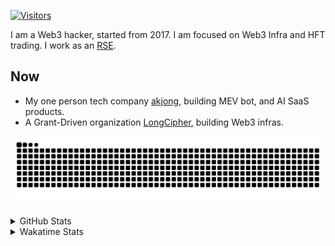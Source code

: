 <!-- markdownlint-disable MD041 MD010 MD033 -->
[![Visitors](https://api.visitorbadge.io/api/daily?path=Akagi201%2FAkagi201&label=Visitors%20Today&countColor=%2337d67a)](https://visitorbadge.io/status?path=Akagi201%2FAkagi201)

I am a Web3 hacker, started from 2017. I am focused on Web3 Infra and HFT trading.
I work as an [RSE](https://us-rse.org/about/what-is-an-rse/).

## Now

* My one person tech company [akjong](https://github.com/akjong), building MEV bot, and AI SaaS products.
* A Grant-Driven organization [LongCipher](https://github.com/longcipher), building Web3 infras.

[![github contribution grid snake animation](https://raw.githubusercontent.com/Akagi201/Akagi201/output/github-contribution-grid-snake.svg#gh-light-mode-only)](https://github.com/Akagi201)

<details>
<summary>GitHub Stats</summary>
  <a href="https://github.com/Akagi201"><img alt="Profile Detail" src="https://raw.githubusercontent.com/Akagi201/Akagi201/master/profile-summary-card-output/dracula/0-profile-details.svg" /></a>
  <a href="https://github.com/Akagi201"><img alt="Github Stats" src="https://raw.githubusercontent.com/Akagi201/Akagi201/master/profile-summary-card-output/dracula/3-stats.svg" /></a>
  <a href="https://github.com/Akagi201"><img alt="Lang By Commits" src="https://raw.githubusercontent.com/Akagi201/Akagi201/master/profile-summary-card-output/dracula/2-most-commit-language.svg" /></a>
</details>

<details>
<summary>Wakatime Stats</summary>
<br>

<!--START_SECTION:waka-->

```txt
From: 21 June 2025 - To: 28 June 2025

Total Time: 22 hrs 41 mins

Other              15 hrs 23 mins  █████████████████░░░░░░░░   67.79 %
Rust               1 hr 20 mins    █▒░░░░░░░░░░░░░░░░░░░░░░░   05.89 %
Dart               1 hr 9 mins     █▒░░░░░░░░░░░░░░░░░░░░░░░   05.07 %
sh                 1 hr 3 mins     █░░░░░░░░░░░░░░░░░░░░░░░░   04.63 %
TOML               55 mins         █░░░░░░░░░░░░░░░░░░░░░░░░   04.07 %
Markdown           47 mins         █░░░░░░░░░░░░░░░░░░░░░░░░   03.49 %
HTML               35 mins         ▓░░░░░░░░░░░░░░░░░░░░░░░░   02.61 %
SSH Config         31 mins         ▓░░░░░░░░░░░░░░░░░░░░░░░░   02.32 %
Shell              11 mins         ▒░░░░░░░░░░░░░░░░░░░░░░░░   00.82 %
TypeScript         9 mins          ▒░░░░░░░░░░░░░░░░░░░░░░░░   00.73 %
```

<!--END_SECTION:waka-->

</details>
